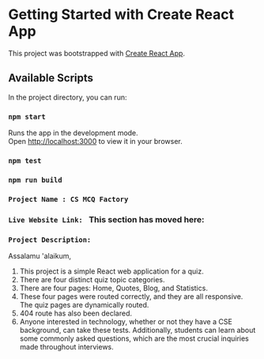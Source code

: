 # Getting Started with Create React App

This project was bootstrapped with [Create React App](https://github.com/facebook/create-react-app).

## Available Scripts

In the project directory, you can run:

### `npm start`

Runs the app in the development mode.\
Open [http://localhost:3000](http://localhost:3000) to view it in your browser.


### `npm test`


### `npm run build`


### `Project Name : CS MCQ Factory`

### `Live Website Link: ` This section has moved here: []()
### `Project Description: `

Assalamu 'alaikum,

1) This project is a simple React web application for a quiz. 
2) There are four distinct quiz topic categories. 
3) There are four pages: Home, Quotes, Blog, and Statistics. 
4) These four pages were routed correctly, and they are all responsive. The quiz pages are dynamically routed.
5) 404 route has also been declared. 
6) Anyone interested in technology, whether or not they have a CSE background, can take these tests. Additionally, students can learn about some commonly asked questions, which are the most crucial inquiries made throughout interviews.

